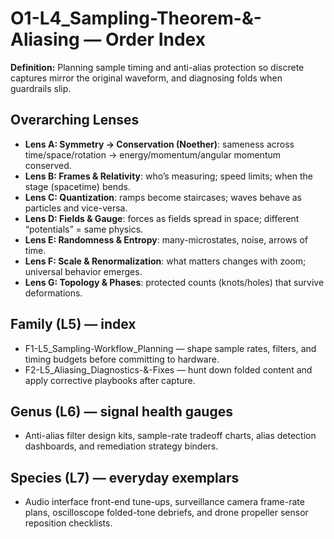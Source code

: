 # O1-L4_Sampling-Theorem-&-Aliasing — Order Index
**Definition:** Planning sample timing and anti-alias protection so discrete captures mirror the original waveform, and diagnosing folds when guardrails slip.
## Overarching Lenses

- **Lens A: Symmetry -> Conservation (Noether)**: sameness across time/space/rotation → energy/momentum/angular momentum conserved.
- **Lens B: Frames & Relativity**: who’s measuring; speed limits; when the stage (spacetime) bends.
- **Lens C: Quantization**: ramps become staircases; waves behave as particles and vice-versa.
- **Lens D: Fields & Gauge**: forces as fields spread in space; different “potentials” = same physics.
- **Lens E: Randomness & Entropy**: many-microstates, noise, arrows of time.
- **Lens F: Scale & Renormalization**: what matters changes with zoom; universal behavior emerges.
- **Lens G: Topology & Phases**: protected counts (knots/holes) that survive deformations.

## Family (L5) — index
- F1-L5_Sampling-Workflow_Planning — shape sample rates, filters, and timing budgets before committing to hardware.
- F2-L5_Aliasing_Diagnostics-&-Fixes — hunt down folded content and apply corrective playbooks after capture.
## Genus (L6) — signal health gauges
- Anti-alias filter design kits, sample-rate tradeoff charts, alias detection dashboards, and remediation strategy binders.
## Species (L7) — everyday exemplars
- Audio interface front-end tune-ups, surveillance camera frame-rate plans, oscilloscope folded-tone debriefs, and drone propeller sensor reposition checklists.
